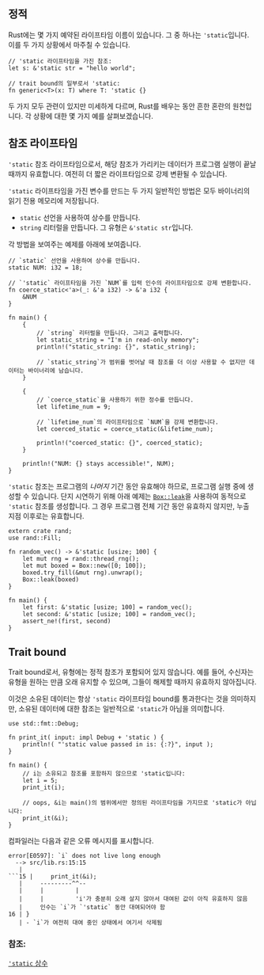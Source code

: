 ## 정적

Rust에는 몇 가지 예약된 라이프타임 이름이 있습니다. 그 중 하나는 `'static`입니다. 이를 두 가지 상황에서 마주칠 수 있습니다.

```rust, editable
// 'static 라이프타임을 가진 참조:
let s: &'static str = "hello world";

// trait bound의 일부로서 'static:
fn generic<T>(x: T) where T: 'static {}
```

두 가지 모두 관련이 있지만 미세하게 다르며, Rust를 배우는 동안 흔한 혼란의 원천입니다. 각 상황에 대한 몇 가지 예를 살펴보겠습니다.

## 참조 라이프타임

`'static` 참조 라이프타임으로서, 해당 참조가 가리키는 데이터가 프로그램 실행이 끝날 때까지 유효합니다. 여전히 더 짧은 라이프타임으로 강제 변환될 수 있습니다.

`'static` 라이프타임을 가진 변수를 만드는 두 가지 일반적인 방법은 모두 바이너리의 읽기 전용 메모리에 저장됩니다.

* `static` 선언을 사용하여 상수를 만듭니다.
* `string` 리터럴을 만듭니다. 그 유형은 `&'static str`입니다.

각 방법을 보여주는 예제를 아래에 보여줍니다.

```rust, editable
// `static` 선언을 사용하여 상수를 만듭니다.
static NUM: i32 = 18;

// `'static` 라이프타임을 가진 `NUM`를 입력 인수의 라이프타임으로 강제 변환합니다.
fn coerce_static<'a>(_: &'a i32) -> &'a i32 {
    &NUM
}

fn main() {
    {
        // `string` 리터럴을 만듭니다. 그리고 출력합니다.
        let static_string = "I'm in read-only memory";
        println!("static_string: {}", static_string);

        // `static_string`가 범위를 벗어날 때 참조를 더 이상 사용할 수 없지만 데이터는 바이너리에 남습니다.
    }

    {
        // `coerce_static`을 사용하기 위한 정수를 만듭니다.
        let lifetime_num = 9;

        // `lifetime_num`의 라이프타임으로 `NUM`을 강제 변환합니다.
        let coerced_static = coerce_static(&lifetime_num);

        println!("coerced_static: {}", coerced_static);
    }

    println!("NUM: {} stays accessible!", NUM);
}
```

`'static` 참조는 프로그램의 _나머지_ 기간 동안 유효해야 하므로, 프로그램 실행 중에 생성할 수 있습니다. 단지 시연하기 위해 아래 예제는 [`Box::leak`](https://doc.rust-lang.org/std/boxed/struct.Box.html#method.leak)을 사용하여 동적으로 `'static` 참조를 생성합니다. 그 경우 프로그램 전체 기간 동안 유효하지 않지만, 누출 지점 이후로는 유효합니다.

```rust, editable, compile_fail
extern crate rand;
use rand::Fill;

fn random_vec() -> &'static [usize; 100] {
    let mut rng = rand::thread_rng();
    let mut boxed = Box::new([0; 100]);
    boxed.try_fill(&mut rng).unwrap();
    Box::leak(boxed)
}

fn main() {
    let first: &'static [usize; 100] = random_vec();
    let second: &'static [usize; 100] = random_vec();
    assert_ne!(first, second)
}
```

## Trait bound

Trait bound로서, 유형에는 정적 참조가 포함되어 있지 않습니다. 예를 들어, 수신자는 유형을 원하는 만큼 오래 유지할 수 있으며, 그들이 해제할 때까지 유효하지 않아집니다.

이것은 소유된 데이터는 항상 `'static` 라이프타임 bound를 통과한다는 것을 의미하지만, 소유된 데이터에 대한 참조는 일반적으로 `'static`가 아님을 의미합니다.

```rust, editable, compile_fail
use std::fmt::Debug;

fn print_it( input: impl Debug + 'static ) {
    println!( "'static value passed in is: {:?}", input );
}

fn main() {
    // i는 소유되고 참조를 포함하지 않으므로 'static입니다:
    let i = 5;
    print_it(i);

    // oops, &i는 main()의 범위에서만 정의된 라이프타임을 가지므로 'static가 아닙니다:
    print_it(&i);
}
```

컴파일러는 다음과 같은 오류 메시지를 표시합니다.
```ignore
error[E0597]: `i` does not live long enough
  --> src/lib.rs:15:15
   |
```15 |     print_it(&i);
   |     ---------^^--
   |     |         |
   |     |         'i'가 충분히 오래 살지 않아서 대여된 값이 아직 유효하지 않음
   |     인수는 `i`가 `'static` 동안 대여되어야 함
16 | }
   | - `i`가 여전히 대여 중인 상태에서 여기서 삭제됨
```

### 참조:

[`'static` 상수][static_const]

[static_const]: ../../custom_types/constants.md
